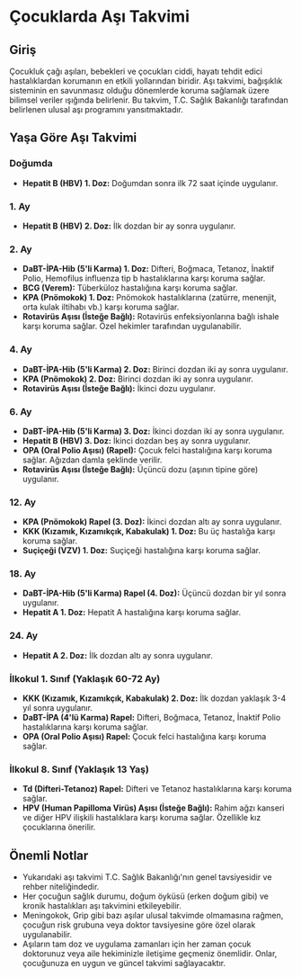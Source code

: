 # Çocuklarda Aşı Takvimi

## Giriş

Çocukluk çağı aşıları, bebekleri ve çocukları ciddi, hayatı tehdit edici hastalıklardan korumanın en etkili yollarından biridir. Aşı takvimi, bağışıklık sisteminin en savunmasız olduğu dönemlerde koruma sağlamak üzere bilimsel veriler ışığında belirlenir. Bu takvim, T.C. Sağlık Bakanlığı tarafından belirlenen ulusal aşı programını yansıtmaktadır.

## Yaşa Göre Aşı Takvimi

### Doğumda

*   **Hepatit B (HBV) 1. Doz:** Doğumdan sonra ilk 72 saat içinde uygulanır.

### 1. Ay

*   **Hepatit B (HBV) 2. Doz:** İlk dozdan bir ay sonra uygulanır.

### 2. Ay

*   **DaBT-İPA-Hib (5'li Karma) 1. Doz:** Difteri, Boğmaca, Tetanoz, İnaktif Polio, Hemofilus influenza tip b hastalıklarına karşı koruma sağlar.
*   **BCG (Verem):** Tüberküloz hastalığına karşı koruma sağlar.
*   **KPA (Pnömokok) 1. Doz:** Pnömokok hastalıklarına (zatürre, menenjit, orta kulak iltihabı vb.) karşı koruma sağlar.
*   **Rotavirüs Aşısı (İsteğe Bağlı):** Rotavirüs enfeksiyonlarına bağlı ishale karşı koruma sağlar. Özel hekimler tarafından uygulanabilir.

### 4. Ay

*   **DaBT-İPA-Hib (5'li Karma) 2. Doz:** Birinci dozdan iki ay sonra uygulanır.
*   **KPA (Pnömokok) 2. Doz:** Birinci dozdan iki ay sonra uygulanır.
*   **Rotavirüs Aşısı (İsteğe Bağlı):** İkinci dozu uygulanır.

### 6. Ay

*   **DaBT-İPA-Hib (5'li Karma) 3. Doz:** İkinci dozdan iki ay sonra uygulanır.
*   **Hepatit B (HBV) 3. Doz:** İkinci dozdan beş ay sonra uygulanır.
*   **OPA (Oral Polio Aşısı) (Rapel):** Çocuk felci hastalığına karşı koruma sağlar. Ağızdan damla şeklinde verilir.
*   **Rotavirüs Aşısı (İsteğe Bağlı):** Üçüncü dozu (aşının tipine göre) uygulanır.

### 12. Ay

*   **KPA (Pnömokok) Rapel (3. Doz):** İkinci dozdan altı ay sonra uygulanır.
*   **KKK (Kızamık, Kızamıkçık, Kabakulak) 1. Doz:** Bu üç hastalığa karşı koruma sağlar.
*   **Suçiçeği (VZV) 1. Doz:** Suçiçeği hastalığına karşı koruma sağlar.

### 18. Ay

*   **DaBT-İPA-Hib (5'li Karma) Rapel (4. Doz):** Üçüncü dozdan bir yıl sonra uygulanır.
*   **Hepatit A 1. Doz:** Hepatit A hastalığına karşı koruma sağlar.

### 24. Ay

*   **Hepatit A 2. Doz:** İlk dozdan altı ay sonra uygulanır.

### İlkokul 1. Sınıf (Yaklaşık 60-72 Ay)

*   **KKK (Kızamık, Kızamıkçık, Kabakulak) 2. Doz:** İlk dozdan yaklaşık 3-4 yıl sonra uygulanır.
*   **DaBT-İPA (4'lü Karma) Rapel:** Difteri, Boğmaca, Tetanoz, İnaktif Polio hastalıklarına karşı koruma sağlar.
*   **OPA (Oral Polio Aşısı) Rapel:** Çocuk felci hastalığına karşı koruma sağlar.

### İlkokul 8. Sınıf (Yaklaşık 13 Yaş)

*   **Td (Difteri-Tetanoz) Rapel:** Difteri ve Tetanoz hastalıklarına karşı koruma sağlar.
*   **HPV (Human Papilloma Virüs) Aşısı (İsteğe Bağlı):** Rahim ağzı kanseri ve diğer HPV ilişkili hastalıklara karşı koruma sağlar. Özellikle kız çocuklarına önerilir.

## Önemli Notlar

*   Yukarıdaki aşı takvimi T.C. Sağlık Bakanlığı'nın genel tavsiyesidir ve rehber niteliğindedir.
*   Her çocuğun sağlık durumu, doğum öyküsü (erken doğum gibi) ve kronik hastalıkları aşı takvimini etkileyebilir.
*   Meningokok, Grip gibi bazı aşılar ulusal takvimde olmamasına rağmen, çocuğun risk grubuna veya doktor tavsiyesine göre özel olarak uygulanabilir.
*   Aşıların tam doz ve uygulama zamanları için her zaman çocuk doktorunuz veya aile hekiminizle iletişime geçmeniz önemlidir. Onlar, çocuğunuza en uygun ve güncel takvimi sağlayacaktır.
